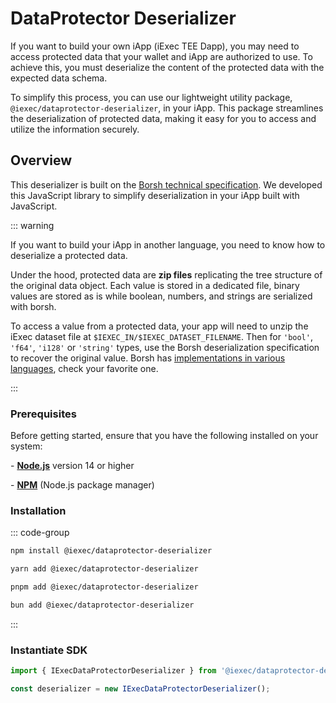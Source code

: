 # DataProtector Deserializer

If you want to build your own iApp (iExec TEE Dapp), you may need to access
protected data that your wallet and iApp are authorized to use. To achieve
this, you must deserialize the content of the protected data with the expected
data schema.

To simplify this process, you can use our lightweight utility package,
`@iexec/dataprotector-deserializer`, in your iApp. This package streamlines the
deserialization of protected data, making it easy for you to access and utilize
the information securely.

## Overview

This deserializer is built on the
[Borsh technical specification](https://borsh.io/). We developed this JavaScript
library to simplify deserialization in your iApp built with JavaScript.

::: warning

If you want to build your iApp in another language, you need to know how to
deserialize a protected data.

Under the hood, protected data are **zip files** replicating the tree structure
of the original data object. Each value is stored in a dedicated file, binary
values are stored as is while boolean, numbers, and strings are serialized with
borsh.

To access a value from a protected data, your app will need to unzip the iExec
dataset file at `$IEXEC_IN/$IEXEC_DATASET_FILENAME`. Then for `'bool'`, `'f64'`,
`'i128'` or `'string'` types, use the Borsh deserialization specification to
recover the original value. Borsh has
[implementations in various languages](https://github.com/near/borsh#implementations),
check your favorite one.

:::

### Prerequisites

Before getting started, ensure that you have the following installed on your
system:

\- [**Node.js**](https://nodejs.org/en/) version 14 or higher

\- [**NPM**](https://docs.npmjs.com/) (Node.js package manager)

### Installation

::: code-group

```sh [npm]
npm install @iexec/dataprotector-deserializer
```

```sh [yarn]
yarn add @iexec/dataprotector-deserializer
```

```sh [pnpm]
pnpm add @iexec/dataprotector-deserializer
```

```sh [bun]
bun add @iexec/dataprotector-deserializer
```

:::

### Instantiate SDK

```ts twoslash [NodeJS]
import { IExecDataProtectorDeserializer } from '@iexec/dataprotector-deserializer';

const deserializer = new IExecDataProtectorDeserializer();
```
